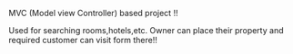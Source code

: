 MVC (Model view Controller) based project !!

Used for searching rooms,hotels,etc.
Owner can place their property and required customer can visit form there!!
